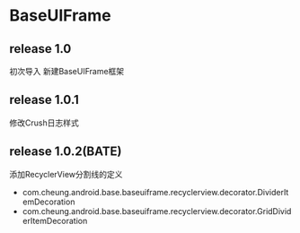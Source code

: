 # BaseUIFrame #


## release 1.0 ##
初次导入 新建BaseUIFrame框架

## release 1.0.1 ##
修改Crush日志样式

## release 1.0.2(BATE) ##
添加RecyclerView分割线的定义

- com.cheung.android.base.baseuiframe.recyclerview.decorator.DividerItemDecoration
- com.cheung.android.base.baseuiframe.recyclerview.decorator.GridDividerItemDecoration
